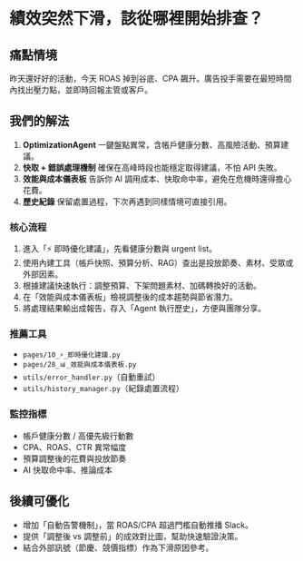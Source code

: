 # 績效突然下滑，該從哪裡開始排查？

## 痛點情境
昨天還好好的活動，今天 ROAS 掉到谷底、CPA 飆升。廣告投手需要在最短時間內找出壓力點，並即時回報主管或客戶。

## 我們的解法
1. **OptimizationAgent** 一鍵盤點異常，含帳戶健康分數、高風險活動、預算建議。
2. **快取 + 錯誤處理機制** 確保在高峰時段也能穩定取得建議，不怕 API 失敗。
3. **效能與成本儀表板** 告訴你 AI 調用成本、快取命中率，避免在危機時還得擔心花費。
4. **歷史紀錄** 保留處置過程，下次再遇到同樣情境可直接引用。

### 核心流程
1. 進入「⚡ 即時優化建議」，先看健康分數與 urgent list。
2. 使用內建工具（帳戶快照、預算分析、RAG）查出是投放節奏、素材、受眾或外部因素。
3. 根據建議快速執行：調整預算、下架問題素材、加碼轉換好的活動。
4. 在「效能與成本儀表板」檢視調整後的成本趨勢與節省潛力。
5. 將處理結果輸出成報告，存入「Agent 執行歷史」，方便與團隊分享。

### 推薦工具
- `pages/10_⚡_即時優化建議.py`
- `pages/28_📊_效能與成本儀表板.py`
- `utils/error_handler.py`（自動重試）
- `utils/history_manager.py`（紀錄處置流程）

### 監控指標
- 帳戶健康分數 / 高優先級行動數
- CPA、ROAS、CTR 異常幅度
- 預算調整後的花費與投放節奏
- AI 快取命中率、推論成本

## 後續可優化
- 增加「自動告警機制」，當 ROAS/CPA 超過門檻自動推播 Slack。
- 提供「調整後 vs 調整前」的成效對比圖，幫助快速驗證決策。
- 結合外部訊號（節慶、競價指標）作為下滑原因參考。
